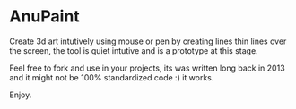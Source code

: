 # AnuPaint
Create 3d art intutively using mouse or pen by creating lines thin lines over the screen, the tool is quiet intutive and is a prototype at this stage.

Feel free to fork and use in your projects, its was written long back in 2013 and it might not be 100% standardized code :) it works. 

Enjoy.